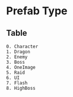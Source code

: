 # Prefab Type

## Table

```
0. Character
1. Dragon
2. Enemy
3. Boss
4. OneImage
5. Raid
6. UI
7. Flash
8. HighBoss
```
